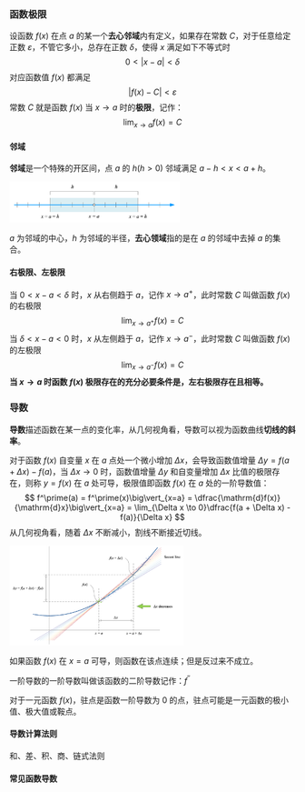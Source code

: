 ### 函数极限

设函数 $f(x)$ 在点 $a$ 的某一个**去心邻域**内有定义，如果存在常数 $C$，对于任意给定正数 $\varepsilon$，不管它多小，总存在正数 $\delta$，使得 $x$ 满足如下不等式时
$$
0 < |x - a| < \delta
$$
对应函数值 $f(x)$ 都满足
$$
|f(x) - C| < \varepsilon
$$
常数 $C$ 就是函数 $f(x)$ 当 $x \to a$ 时的**极限**，记作：
$$
\lim_{x \to a}f(x) = C
$$

#### 邻域

**邻域**是一个特殊的开区间，点 $a$ 的 $h(h > 0)$ 邻域满足 $a - h < x < a + h$。

<img src="./_Resources/derivative/derivative_001.png" style="zoom:30%;" />

$a$ 为邻域的中心，$h$ 为邻域的半径，**去心领域**指的是在 $a$ 的邻域中去掉 $a$ 的集合。

#### 右极限、左极限

当 $0 \lt x - a \lt \delta$ 时，$x$ 从右侧趋于 $a$，记作 $x \to a^+$，此时常数 $C$ 叫做函数 $f(x)$ 的右极限
$$
\lim_{x \to a^+}f(x) = C
$$
当 $\delta \lt x - a \lt 0$ 时，$x$ 从左侧趋于 $a$，记作 $x \to a^-$，此时常数 $C$ 叫做函数 $f(x)$ 的左极限
$$
\lim_{x \to a^-}f(x) = C
$$
**当 $x \to a$ 时函数 $f(x)$ 极限存在的充分必要条件是，左右极限存在且相等。**



### 导数

**导数**描述函数在某一点的变化率，从几何视角看，导数可以视为函数曲线**切线的斜率**。

对于函数 $f(x)$ 自变量 $x$ 在 $a$ 点处一个微小增加 $\Delta x$，会导致函数值增量 $\Delta y = f(a + \Delta x) - f(a)$，当 $\Delta x \to 0$ 时，函数值增量 $\Delta y$ 和自变量增加 $\Delta x$ 比值的极限存在，则称 $y = f(x)$ 在 $a$ 处可导，极限值即函数 $f(x)$ 在 $a$ 处的一阶导数值：
$$
f^\prime(a) = f^\prime(x)\big\vert_{x=a} = \dfrac{\mathrm{d}f(x)}{\mathrm{d}x}\big\vert_{x=a} = \lim_{\Delta x \to 0}\dfrac{f(a + \Delta x) - f(a)}{\Delta x}
$$
从几何视角看，随着 $\Delta x$ 不断减小，割线不断接近切线。

<img src="./_Resources/derivative/derivative_002.png" style="zoom:30%;" />

如果函数 $f(x)$ 在 $x=a$ 可导，则函数在该点连续；但是反过来不成立。

一阶导数的一阶导数叫做该函数的二阶导数记作：$f^{\prime\prime}$

对于一元函数 $f(x)$，驻点是函数一阶导数为 $0$ 的点，驻点可能是一元函数的极小值、极大值或鞍点。

#### 导数计算法则

和、差、积、商、链式法则

#### 常见函数导数

























